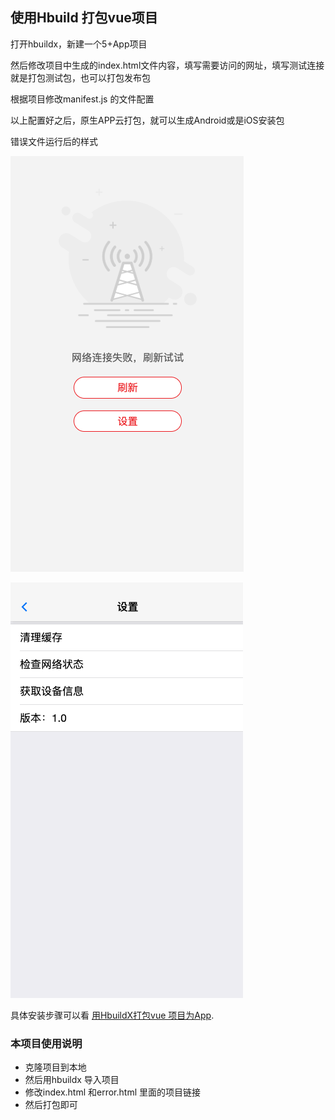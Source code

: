 ## 使用Hbuild 打包vue项目

打开hbuildx，新建一个5+App项目

然后修改项目中生成的index.html文件内容，填写需要访问的网址，填写测试连接就是打包测试包，也可以打包发布包

根据项目修改manifest.js 的文件配置

以上配置好之后，原生APP云打包，就可以生成Android或是iOS安装包


错误文件运行后的样式

![加载失败的页面截图](/error.png)

![设置页面的截图](/set.png)

具体安装步骤可以看 [用HbuildX打包vue 项目为App](https://blog.csdn.net/weixin_44514665/article/details/103213980).

### 本项目使用说明

- 克隆项目到本地
- 然后用hbuildx 导入项目
- 修改index.html 和error.html 里面的项目链接
- 然后打包即可

